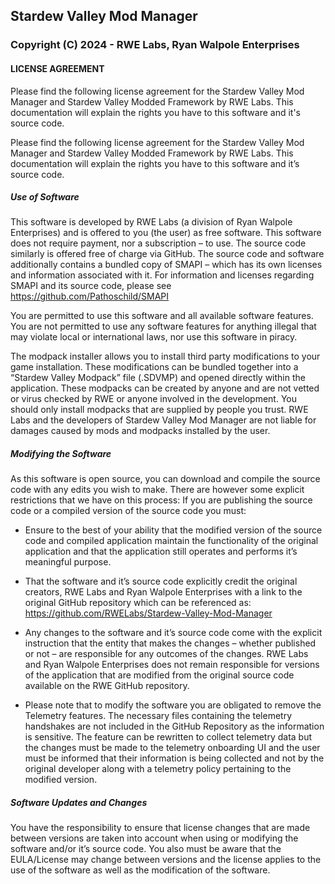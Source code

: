 ## Stardew Valley Mod Manager
### Copyright (C) 2024 - RWE Labs, Ryan Walpole Enterprises

#### LICENSE AGREEMENT
Please find the following license agreement for the Stardew Valley Mod Manager and Stardew Valley Modded Framework by RWE Labs. This documentation will explain the rights you have to this software and it's source code.

Please find the following license agreement for the Stardew Valley Mod Manager and Stardew Valley Modded Framework by RWE Labs. This documentation will explain the rights you have to this software and it’s source code.

##### Use of Software
This software is developed by RWE Labs (a division of Ryan Walpole Enterprises) and is offered to you (the user) as free software. This software does not require payment, nor a subscription – to use. The source code similarly is offered free of charge via GitHub. The source code and software additionally contains a bundled copy of SMAPI – which has its own licenses and information associated with it. For information and licenses regarding SMAPI and its source code, please see https://github.com/Pathoschild/SMAPI 

You are permitted to use this software and all available software features. You are not permitted to use any software features for anything illegal that may violate local or international laws, nor use this software in piracy.

The modpack installer allows you to install third party modifications to your game installation. These modifications can be bundled together into a “Stardew Valley Modpack” file (.SDVMP) and opened directly within the application. These modpacks can be created by anyone and are not vetted or virus checked by RWE or anyone involved in the development. You should only install modpacks that are supplied by people you trust. RWE Labs and the developers of Stardew Valley Mod Manager are not liable for damages caused by mods and modpacks installed by the user.

##### Modifying the Software
As this software is open source, you can download and compile the source code with any edits you wish to make. There are however some explicit restrictions that we have on this process:
If you are publishing the source code or a compiled version of the source code you must:

- Ensure to the best of your ability that the modified version of the source code and compiled application maintain the functionality of the original application and that the application still operates and performs it’s meaningful purpose.

- That the software and it’s source code explicitly credit the original creators, RWE Labs and Ryan Walpole Enterprises with a link to the original GitHub repository which can be referenced as: https://github.com/RWELabs/Stardew-Valley-Mod-Manager

- Any changes to the software and it’s source code come with the explicit instruction that the entity that makes the changes – whether published or not – are responsible for any outcomes of the changes. RWE Labs and Ryan Walpole Enterprises does not remain responsible for versions of the application that are modified from the original source code available on the RWE GitHub repository.

- Please note that to modify the software you are obligated to remove the Telemetry features. The necessary files containing the telemetry handshakes are not included in the GitHub Repository as the information is sensitive. The feature can be rewritten to collect telemetry data but the changes must be made to the telemetry onboarding UI and the user must be informed that their information is being collected and not by the original developer along with a telemetry policy pertaining to the modified version.

##### Software Updates and Changes
You have the responsibility to ensure that license changes that are made between versions are taken into account when using or modifying the software and/or it’s source code. You also must be aware that the EULA/License may change between versions and the license applies to the use of the software as well as the modification of the software.
